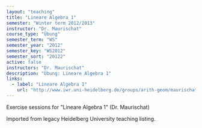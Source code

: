 ```yaml
---
layout: "teaching"
title: "Lineare Algebra 1"
semester: "Winter term 2012/2013"
instructor: "Dr. Maurischat"
course_type: "Übung"
semester_term: "WS"
semester_year: "2012"
semester_key: "WS2012"
semester_sort: "20122"
active: false
instructors: "Dr. Maurischat"
description: "Übung: Lineare Algebra 1"
links:
  - label: "Lineare Algebra 1"
    url: "http://www.iwr.uni-heidelberg.de/groups/arith-geom/maurischat/la1-ws2012/index.html"
---
```


Exercise sessions for "Lineare Algebra 1" (Dr. Maurischat)

Imported from legacy Heidelberg University teaching listing.
